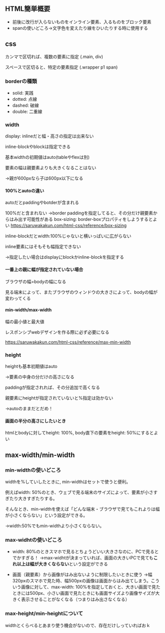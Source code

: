 ## HTML簡単概要

* 前後に改行が入らないものをインライン要素、入るものをブロック要素
* spanの使いどころ→文字色を変えたり線をひいたりする時に使用する

## css
カンマで区切れば、複数の要素に指定 (.main, div)

スペースで区切ると、特定の要素指定 (.wrapper p1 span)

### borderの種類
* solid: 実践
* dotted: 点線
* dashed: 破線
* double: 二重線

### width
display: inlineだと幅・高さの指定は出来ない

inline-blockやblockは指定できる

基本widthの初期値はauto(tableやflexは別)

要素の幅は親要素よりも大きくなることはない

→親が600pxなら子は600px以下になる

#### 100%とautoの違い
autoだとpaddingやbotderが含まれる

100%だと含まれない
→border paddingを指定してると、その分だけ親要素からはみ出す可能性がある
    box-sizing: border-boxプロパティをしようするとよい
https://saruwakakun.com/html-css/reference/box-sizing

inline-blockだとwidth:100%じゃないと横いっぱいに広がらない

inline要素にはそもそも幅指定できない

→指定したい場合はdisplayにblockかinline-blockを指定する

#### 一番上の親に幅が指定されていない場合
ブラウザの幅=bodyの幅になる

見る端末によって、またブラウザのウィンドウの大きさによって、bodyの幅が変わってくる

#### min-width/max-width
幅の最小値と最大値

レスポンシブwebデザインを作る際に必ず必要になる

https://saruwakakun.com/html-css/reference/max-min-width


### height
heightも基本初期値はauto

→要素の中身の分だけの高さになる

paddingが指定されれば、その分追加で高くなる

親要素にheightが指定されていないと%指定は効かない

→autoのままだとだめ！

#### 画面の半分の高さにしたいとき
htmlとbodyに対してheight: 100%, body直下の要素をheight: 50%にするとよい


## max-width/min-width
### min-widthの使いどころ
widthを%していしたときに, min-widthはセットで使うと便利。

例えばwidth: 50%のとき、ウェブで見る端末のサイズによって、要素が小さすぎたり大きすぎたりする。

そんなとき、min-widthを使えば「どんな端末・ブラウザで見てもこれよりは幅が小さくならない」という設定ができる。

→width:50%でもmin-widthより小さくならない。

### max-widhtの使いどころ
* width: 80%のときスマホで見るとちょうどいい大きさなのに、PCで見るとでかすぎる！
→max-widhtが決まっていれば、画面の大きいPCで見ても**これ以上は幅が大きくならない**という設定ができる

* 画面（親要素）から画像がはみ出ないように制限したいときに使う
→幅320pxのスマホで見た時、幅500pxの画像は画面からはみ出てしまう。こういう画像に対して、max-width: 100%を指定しておくと、大きい画面で見たときには500px、小さい画面で見たときにも画面サイズより画像サイズが大きく表示させることがなくなる（つまりはみ出さなくなる）

### max-height/min-heightについて
widthとくらべるとあまり使う機会がないので、存在だけしっていればおｋ
